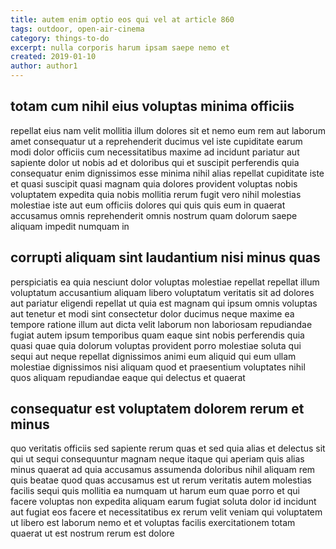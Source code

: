 ```yaml
---
title: autem enim optio eos qui vel at article 860
tags: outdoor, open-air-cinema
category: things-to-do
excerpt: nulla corporis harum ipsam saepe nemo et
created: 2019-01-10
author: author1
---
```


## totam cum nihil eius voluptas minima officiis

repellat eius nam velit mollitia illum dolores sit et nemo eum rem aut laborum amet consequatur ut a reprehenderit ducimus vel iste cupiditate earum modi dolor officiis cum necessitatibus maxime ad incidunt pariatur aut sapiente dolor ut nobis ad et doloribus qui et suscipit perferendis quia consequatur enim dignissimos esse minima nihil alias repellat cupiditate iste et quasi suscipit quasi magnam quia dolores provident voluptas nobis voluptatem expedita quia nobis mollitia rerum fugit vero nihil molestias molestiae iste aut eum officiis dolores qui quis quis eum in quaerat accusamus omnis reprehenderit omnis nostrum quam dolorum saepe aliquam impedit numquam in

## corrupti aliquam sint laudantium nisi minus quas

perspiciatis ea quia nesciunt dolor voluptas molestiae repellat repellat illum voluptatum accusantium aliquam libero voluptatum veritatis sit ad dolores aut pariatur eligendi repellat ut quia est magnam qui ipsum omnis voluptas aut tenetur et modi sint consectetur dolor ducimus neque maxime ea tempore ratione illum aut dicta velit laborum non laboriosam repudiandae fugiat autem ipsum temporibus quam eaque sint nobis perferendis quia quasi quae quia dolorum voluptas provident porro molestiae soluta qui sequi aut neque repellat dignissimos animi eum aliquid qui eum ullam molestiae dignissimos nisi aliquam quod et praesentium voluptates nihil quos aliquam repudiandae eaque qui delectus et quaerat

## consequatur est voluptatem dolorem rerum et minus

quo veritatis officiis sed sapiente rerum quas et sed quia alias et delectus sit qui ut sequi consequuntur magnam neque itaque qui aperiam quis alias minus quaerat ad quia accusamus assumenda doloribus nihil aliquam rem quis beatae quod quas accusamus est ut rerum veritatis autem molestias facilis sequi quis mollitia ea numquam ut harum eum quae porro et qui facere voluptas non expedita aliquam earum fugiat soluta dolor id incidunt aut fugiat eos facere et necessitatibus ex rerum velit veniam qui voluptatem ut libero est laborum nemo et et voluptas facilis exercitationem totam quaerat ut est nostrum rerum est dolore
